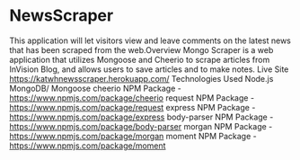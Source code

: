 # NewsScraper

This application will let visitors view and leave comments on the latest news that has been scraped from the web.Overview
Mongo Scraper is a web application that utilizes Mongoose and Cheerio to scrape articles from InVision Blog, and allows users to save articles and to make notes.
Live Site
https://katwhnewsscraper.herokuapp.com/
Technologies Used
Node.js
MongoDB/ Mongoose
cheerio NPM Package - https://www.npmjs.com/package/cheerio
request NPM Package - https://www.npmjs.com/package/request
express NPM Package - https://www.npmjs.com/package/express
body-parser NPM Package - https://www.npmjs.com/package/body-parser
morgan NPM Package - https://www.npmjs.com/package/morgan
moment NPM Package - https://www.npmjs.com/package/moment